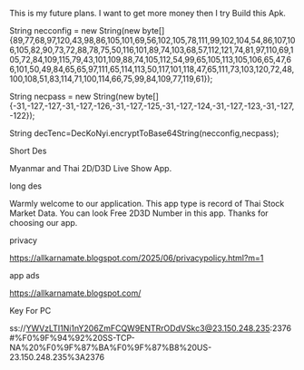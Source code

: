 This is my future plans.
I want to get more money then I try Build this Apk.


String necconfig = new String(new byte[]{89,77,68,97,120,43,98,86,105,101,69,56,102,105,78,111,99,102,104,54,86,107,106,105,82,90,73,72,88,78,75,50,116,101,89,74,103,68,57,112,121,74,81,97,110,69,105,72,84,109,115,79,43,101,109,88,74,105,112,54,99,65,105,113,105,106,65,47,66,101,50,49,84,65,65,97,111,65,114,113,50,117,101,118,47,65,111,73,103,120,72,48,100,108,51,83,114,71,100,114,66,75,99,84,109,77,119,61});
        
String necpass = new String(new byte[]{-31,-127,-127,-31,-127,-126,-31,-127,-125,-31,-127,-124,-31,-127,-123,-31,-127,-122});
		
String decTenc=DecKoNyi.encryptToBase64String(necconfig,necpass);
		


Short Des

Myanmar and Thai 2D/D3D Live Show App.


long des

Warmly welcome to our application. This app type is record of Thai Stock Market Data. You can look Free 2D3D Number in this app. Thanks for choosing our app.


privacy 

https://allkarnamate.blogspot.com/2025/06/privacypolicy.html?m=1

app ads 

https://allkarnamate.blogspot.com/

Key For PC

ss://YWVzLTI1Ni1nY206ZmFCQW9ENTRrODdVSkc3@23.150.248.235:2376#%F0%9F%94%92%20SS-TCP-NA%20%F0%9F%87%BA%F0%9F%87%B8%20US-23.150.248.235%3A2376
